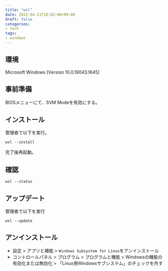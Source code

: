 ```yaml
---
title: "wsl"
date: 2022-04-21T10:02:00+09:00
draft: false
categories:
- tech
tags: 
- windows
---
```


## 環境
Microsoft Windows [Version 10.0.19043.1645]

## 事前準備

BIOSメニューにて、SVM Modeを有効にする。

## インストール
管理者で以下を実行。
```
wsl --install
```
完了後再起動。

## 確認
```
wsl --status
```

## アップデート
管理者で以下を実行
```
wsl --update
```

## アンインストール
+ 設定 > アプリと機能 > `Windows Subsystem for Linux`をアンインストール
+ コントロールパネル > プログラム > プログラムと機能 > Windowsの機能の有効化または無効化 > 「Linux用Windowsサブシステム」のチェックを外す